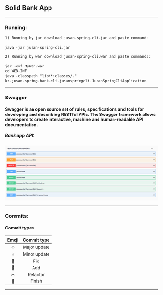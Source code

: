 ## Solid Bank App

<hr>

### Running:

    1) Running by jar download jusan-spring-cli.jar and paste command: 

`java -jar jusan-spring-cli.jar`
    
    2) Running by war download jusan-spring-cli.war and paste commands:
    
    jar -xvf MyWar.war
    cd WEB-INF
    java -classpath "lib/*:classes/." kz.jusan.spring.bank.cli.jusanspringcli.JusanSpringCliApplication

<hr>

### Swagger

#### Swagger is an open source set of rules, specifications and tools for developing and describing RESTful APIs. The Swagger framework allows developers to create interactive, machine and human-readable API documentation.

##### Bank app API: 

![API](image/img.png?raw=true "Title")

<hr>

### Commits:
#### Commit types

| **Emoji** | **Commit type** |
|:---------:|:---------------:|
|    🔥     |  Major update   |
|    💧     |  Minor update   |
|    👾     |       Fix       |
|    🐣     |       Add       |
|    ✂     |    Refactor     |
|    🥂     |     Finish      |

<hr>
